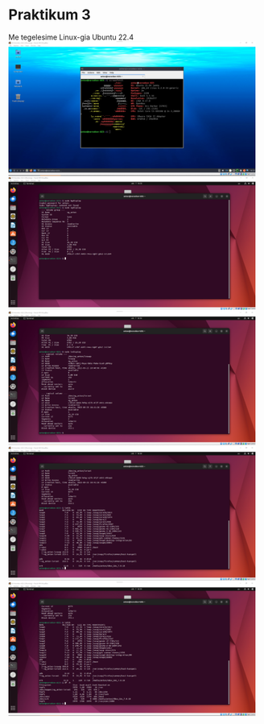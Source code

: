 # Praktikum 3
Me tegelesime Linux-gia Ubuntu 22.4
<img width="491" alt="OS23_lab1a" src="https://github.com/Voronkov2004/UT-Operatsioon/blob/main/OS-praks%203.1.png?raw=true">
<img width="491" alt="OS23_lab1a" src="https://github.com/Voronkov2004/UT-Operatsioon/blob/main/OS-praks%203.2.png?raw=true">
<img width="491" alt="OS23_lab1a" src="https://github.com/Voronkov2004/UT-Operatsioon/blob/main/OS-praks%203.3.png?raw=true">
<img width="491" alt="OS23_lab1a" src="https://github.com/Voronkov2004/UT-Operatsioon/blob/main/OS-praks%203.4.png?raw=true">
<img width="491" alt="OS23_lab1a" src="https://github.com/Voronkov2004/UT-Operatsioon/blob/main/OS-praks%203.5.png?raw=true">
